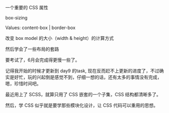 一个重要的 CSS 属性

box-sizing

Values: content-box  | border-box

改变 box model 的大小（width & height）的计算方式

然后学会了一些布局的套路

要考试了，6月会完成得更慢一些了。

记得我开始的时候才更新到 day9 的task, 现在反而赶不上更新的进度了，不过确实是好忙，玩的兴起倒是感觉不到，仔细一想的话，还有太多的事情没有完成，嗯，珍惜时间吧。

最近用上了 SCSS，就算只用了 CSS 嵌套的一个子集，CSS 结构都清晰多了。

然后，学 CSS 似乎就是要学那些模块化设计，让 CSS 代码可以重用的思想。